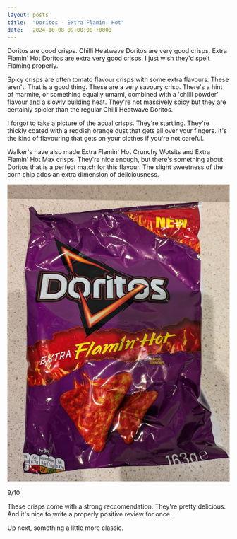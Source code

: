 ```yaml
---
layout: posts
title:  "Doritos - Extra Flamin' Hot"
date:   2024-10-08 09:00:00 +0000
---
```


Doritos are good crisps. Chilli Heatwave Doritos are very good crisps. Extra Flamin' Hot Doritos are extra very good crisps. I just wish they'd spelt Flaming properly.

<!--excerpt-->

Spicy crisps are often tomato flavour crisps with some extra flavours. These aren't. That is a good thing. These are a very savoury crisp. There's a hint of marmite, or something equally umami, combined with a 'chilli powder' flavour and a slowly building heat. They're not massively spicy but they are certainly spicier than the regular Chilli Heatwave Doritos. 

I forgot to take a picture of the acual crisps. They're startling. They're thickly coated with a reddish orange dust that gets all over your fingers. It's the kind of flavouring that gets on your clothes if you're not careful. 

Walker's have also made Extra Flamin' Hot Crunchy Wotsits and Extra Flamin' Hot Max crisps. They're nice enough, but there's something about Doritos that is a perfect match for this flavour. The slight sweetness of the corn chip adds an extra dimension of deliciousness.

<img style="max-height:50vh" src="/assets/images/defh.jpg" alt="Doritos - Extra Flamin' Hot"/>

9/10 

These crisps come with a strong reccomendation. They're pretty delicious. And it's nice to write a properly positive review for once.

Up next, something a little more classic.
